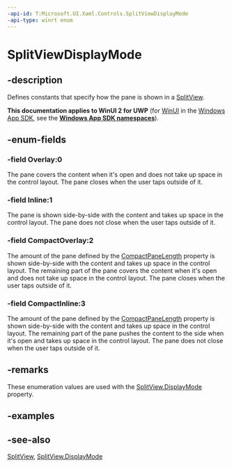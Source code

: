 ```yaml
---
-api-id: T:Microsoft.UI.Xaml.Controls.SplitViewDisplayMode
-api-type: winrt enum
---
```


<!-- Enumeration syntax
public enum Windows.UI.Xaml.Controls.SplitViewDisplayMode : int
-->

# SplitViewDisplayMode

## -description
Defines constants that specify how the pane is shown in a [SplitView](splitview.md).

**This documentation applies to WinUI 2 for UWP** (for [WinUI](/windows/apps/winui/winui3/) in the [Windows App SDK](/windows/apps/windows-app-sdk/), see the **[Windows App SDK namespaces](/windows/windows-app-sdk/api/winrt/)**).

## -enum-fields
### -field Overlay:0
The pane covers the content when it's open and does not take up space in the control layout. The pane closes when the user taps outside of it.

### -field Inline:1
The pane is shown side-by-side with the content and takes up space in the control layout. The pane does not close when the user taps outside of it.

### -field CompactOverlay:2
The amount of the pane defined by the [CompactPaneLength](splitview_compactpanelength.md) property is shown side-by-side with the content and takes up space in the control layout. The remaining part of the pane covers the content when it's open and does not take up space in the control layout. The pane closes when the user taps outside of it.

### -field CompactInline:3
The amount of the pane defined by the [CompactPaneLength](splitview_compactpanelength.md) property is shown side-by-side with the content and takes up space in the control layout. The remaining part of the pane pushes the content to the side when it's open and takes up space in the control layout. The pane does not close when the user taps outside of it.


## -remarks
These enumeration values are used with the [SplitView.DisplayMode](splitview_displaymode.md) property.

## -examples

## -see-also
[SplitView](splitview.md), [SplitView.DisplayMode](splitview_displaymode.md)
